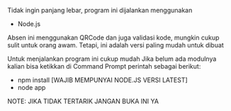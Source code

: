 Tidak ingin panjang lebar, program ini dijalankan menggunakan
- Node.js

Absen ini menggunakan QRCode dan juga validasi kode, mungkin cukup sulit untuk orang awam. Tetapi, ini adalah versi paling mudah untuk dibuat

Untuk menjalankan program ini cukup mudah
Jika belum ada modulnya kalian bisa ketikkan di Command Prompt perintah sebagai berikut:
 - npm install [WAJIB MEMPUNYAI NODE.JS VERSI LATEST]
 - node app

NOTE: JIKA TIDAK TERTARIK JANGAN BUKA INI YA
